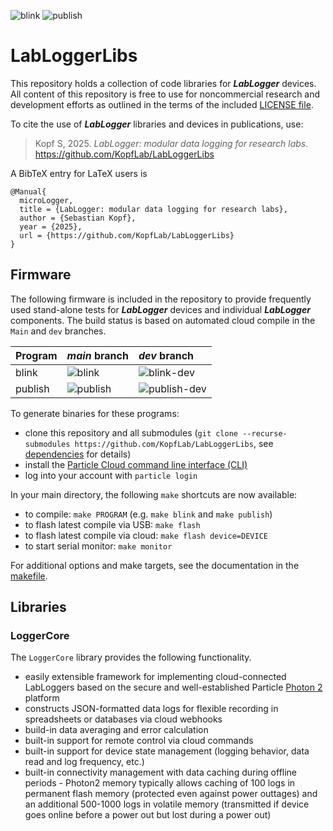 ![blink](https://github.com/KopfLab/LabLoggerLibs/actions/workflows/compile-blink.yaml/badge.svg?branch=main) 
![publish](https://github.com/KopfLab/LabLoggerLibs/actions/workflows/compile-publish.yaml/badge.svg?branch=main)

# LabLoggerLibs

This repository holds a collection of code libraries for ***LabLogger*** devices. All content of this repository is free to use for noncommercial research and development efforts as outlined in the terms of the included [LICENSE file](LICENSE.md).

To cite the use of ***LabLogger*** libraries and devices in publications, use:

> Kopf S, 2025. _LabLogger: modular data logging for research labs_. <span>https://github.com/KopfLab/LabLoggerLibs<span>

A BibTeX entry for LaTeX users is

```
@Manual{
  microLogger,
  title = {LabLogger: modular data logging for research labs},
  author = {Sebastian Kopf},
  year = {2025},
  url = {https://github.com/KopfLab/LabLoggerLibs}
}
```

## Firmware

The following firmware is included in the repository to provide frequently used stand-alone tests for ***LabLogger*** devices and individual ***LabLogger*** components. The build status is based on automated cloud compile in the `Main` and `dev` branches.

| Program  | *main* branch | *dev* branch  |
| :------- | :--- | :--- |
| blink    | ![blink](https://github.com/KopfLab/LabLoggerLibs/actions/workflows/compile-blink.yaml/badge.svg?branch=main) | ![blink-dev](https://github.com/KopfLab/LabLoggerLibs/actions/workflows/compile-blink.yaml/badge.svg?branch=dev) |
| publish  | ![publish](https://github.com/KopfLab/LabLoggerLibs/actions/workflows/compile-publish.yaml/badge.svg?branch=main) | ![publish-dev](https://github.com/KopfLab/LabLoggerLibs/actions/workflows/compile-publish.yaml/badge.svg?branch=dev) |

To generate binaries for these programs:

 - clone this repository and all submodules (`git clone --recurse-submodules https://github.com/KopfLab/LabLoggerLibs`, see [dependencies](DEPENDENCIES.md) for details)
 - install the [Particle Cloud command line interface (CLI)](https://github.com/spark/particle-cli)
 - log into your account with `particle login`
 
In your main directory, the following `make` shortcuts are now available:

- to compile: `make PROGRAM` (e.g. `make blink` and `make publish`)
- to flash latest compile via USB: `make flash`
- to flash latest compile via cloud: `make flash device=DEVICE`
- to start serial monitor: `make monitor`

For additional options and make targets, see the documentation in the [makefile](makefile).

## Libraries

### LoggerCore

The `LoggerCore` library provides the following functionality.

- easily extensible framework for implementing cloud-connected LabLoggers based on the secure and well-established Particle [Photon 2](https://docs.particle.io/reference/datasheets/wi-fi/photon-2-datasheet/) platform
- constructs JSON-formatted data logs for flexible recording in spreadsheets or databases via cloud webhooks
- build-in data averaging and error calculation
- built-in support for remote control via cloud commands
- built-in support for device state management (logging behavior, data read and log frequency, etc.)
- built-in connectivity management with data caching during offline periods - Photon2 memory typically allows caching of 100 logs in permanent flash memory (protected even against power outtages) and an additional 500-1000 logs in volatile memory (transmitted if device goes online before a power out but lost during a power out)
